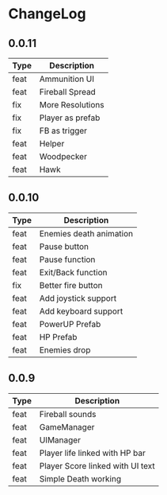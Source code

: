 # ChangeLog

## 0.0.11

| Type | Description |
| -- | -- |
| feat | Ammunition UI |
| feat | Fireball Spread |
| fix | More Resolutions |
| fix | Player as prefab |
| fix | FB as trigger |
| feat | Helper |
| feat | Woodpecker |
| feat | Hawk |

## 0.0.10

| Type | Description |
| -- | -- |
| feat | Enemies death animation |
| feat | Pause button |
| feat | Pause function |
| feat | Exit/Back function |
| fix | Better fire button |
| feat | Add joystick support |
| feat | Add keyboard support |
| feat | PowerUP Prefab |
| feat | HP Prefab |
| feat | Enemies drop |
<!-- CHANGELOG SPLIT MARKER -->
## 0.0.9

| Type | Description |
| -- | -- |
| feat | Fireball sounds |
| feat | GameManager |
| feat | UIManager |
| feat | Player life linked with HP bar |
| feat | Player Score linked with UI text |
| feat | Simple Death working  |

<!-- CHANGELOG SPLIT MARKER -->